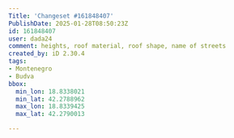 ```yaml
---
Title: 'Changeset #161848407'
PublishDate: 2025-01-28T08:50:23Z
id: 161848407
user: dada24
comment: heights, roof material, roof shape, name of streets
created_by: iD 2.30.4
tags:
- Montenegro
- Budva
bbox:
  min_lon: 18.8338021
  min_lat: 42.2788962
  max_lon: 18.8339425
  max_lat: 42.2790013

---
```

